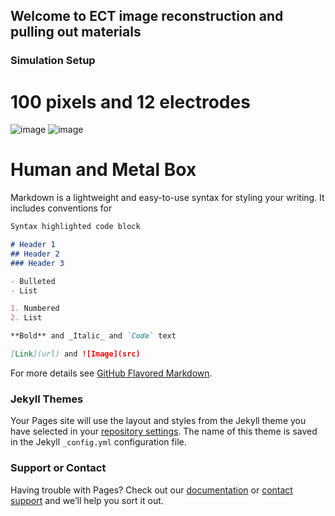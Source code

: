 ## Welcome to ECT image reconstruction and pulling out materials

### Simulation Setup

# 100 pixels and 12 electrodes

![image](https://user-images.githubusercontent.com/5483365/31868410-7a73085c-b76c-11e7-91d1-8485b4cd71d6.png)
![image](https://user-images.githubusercontent.com/5483365/31868414-885bf028-b76c-11e7-908f-6eec18c85fbe.png)

# Human and Metal Box

Markdown is a lightweight and easy-to-use syntax for styling your writing. It includes conventions for

```markdown
Syntax highlighted code block

# Header 1
## Header 2
### Header 3

- Bulleted
- List

1. Numbered
2. List

**Bold** and _Italic_ and `Code` text

[Link](url) and ![Image](src)
```

For more details see [GitHub Flavored Markdown](https://guides.github.com/features/mastering-markdown/).

### Jekyll Themes

Your Pages site will use the layout and styles from the Jekyll theme you have selected in your [repository settings](https://github.com/shahriark/ECT/settings). The name of this theme is saved in the Jekyll `_config.yml` configuration file.

### Support or Contact

Having trouble with Pages? Check out our [documentation](https://help.github.com/categories/github-pages-basics/) or [contact support](https://github.com/contact) and we’ll help you sort it out.

